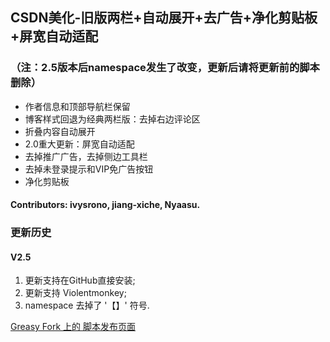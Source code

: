 ## CSDN美化-旧版两栏+自动展开+去广告+净化剪贴板+屏宽自动适配

### （注：2.5版本后namespace发生了改变，更新后请将更新前的脚本删除）

* 作者信息和顶部导航栏保留
* 博客样式回退为经典两栏版：去掉右边评论区
* 折叠内容自动展开
* 2.0重大更新：屏宽自动适配
* 去掉推广广告，去掉侧边工具栏
* 去掉未登录提示和VIP免广告按钮
* 净化剪贴板

#### Contributors: ivysrono, jiang-xiche, Nyaasu.

### 更新历史

#### V2.5

1. 更新支持在GitHub直接安装;
2. 更新支持 Violentmonkey;
3. namespace 去掉了 '【】' 符号.



[Greasy Fork 上的 脚本发布页面](https://greasyfork.org/zh-CN/scripts/373974)
